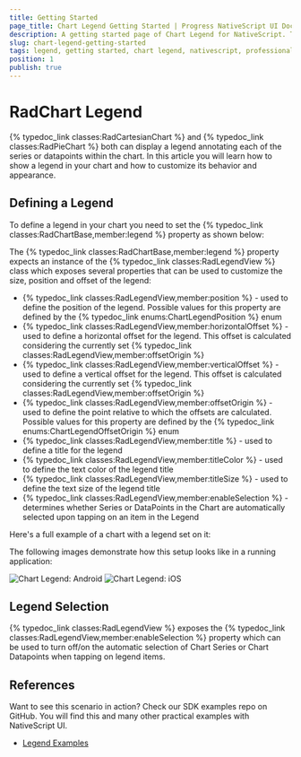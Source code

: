 ```yaml
---
title: Getting Started
page_title: Chart Legend Getting Started | Progress NativeScript UI Documentation
description: A getting started page of Chart Legend for NativeScript. This article explains how to utilize the Legend functionality of the Chart component for NativeScript.
slug: chart-legend-getting-started
tags: legend, getting started, chart legend, nativescript, professional, ui
position: 1
publish: true
---
```


# RadChart Legend
{% typedoc_link classes:RadCartesianChart %} and {% typedoc_link classes:RadPieChart %} both can display a legend annotating each of the series or datapoints within the chart. In this article you will learn how to show a legend in your chart and how to customize its behavior and appearance.

## Defining a Legend
To define a legend in your chart you need to set the {% typedoc_link classes:RadChartBase,member:legend %} property as shown below:

<snippet id='legend-definition-xml'/>

The {% typedoc_link classes:RadChartBase,member:legend %} property expects an instance of the {% typedoc_link classes:RadLegendView %} class which exposes several properties that can be used to customize the size, position and offset of the legend:

- {% typedoc_link classes:RadLegendView,member:position %} - used to define the position of the legend. Possible values for this property are defined by the {% typedoc_link enums:ChartLegendPosition %} enum
- {% typedoc_link classes:RadLegendView,member:horizontalOffset %} - used to define a horizontal offset for the legend. This offset is calculated considering the currently set {% typedoc_link classes:RadLegendView,member:offsetOrigin %}
- {% typedoc_link classes:RadLegendView,member:verticalOffset %} - used to define a vertical offset for the legend. This offset is calculated considering the currently set {% typedoc_link classes:RadLegendView,member:offsetOrigin %}
- {% typedoc_link classes:RadLegendView,member:offsetOrigin %} - used to define the point relative to which the offsets are calculated. Possible values for this property are defined by the {% typedoc_link enums:ChartLegendOffsetOrigin %} enum
- {% typedoc_link classes:RadLegendView,member:title %} - used to define a title for the legend
- {% typedoc_link classes:RadLegendView,member:titleColor %} - used to define the text color of the legend title
- {% typedoc_link classes:RadLegendView,member:titleSize %} - used to define the text size of the legend title
- {% typedoc_link classes:RadLegendView,member:enableSelection %} - determines whether Series or DataPoints in the Chart are automatically selected upon tapping on an item in the Legend

Here's a full example of a chart with a legend set on it:

<snippet id='legend-example'/>

The following images demonstrate how this setup looks like in a running application:

![Chart Legend: Android](../../../img/ns_ui/chart-legend-android.png "Chart Legend: Android") ![Chart Legend: iOS](../../../img/ns_ui/chart-legend-ios.png "Chart Legend: iOS")

## Legend Selection
{% typedoc_link classes:RadLegendView %} exposes the {% typedoc_link classes:RadLegendView,member:enableSelection %} property which can be used to turn off/on the automatic selection of Chart Series or Chart Datapoints when tapping on legend items.

## References
Want to see this scenario in action?
Check our SDK examples repo on GitHub. You will find this and many other practical examples with NativeScript UI.

* [Legend Examples](https://github.com/NativeScript/nativescript-ui-samples/tree/master/chart/app/examples/legend)
